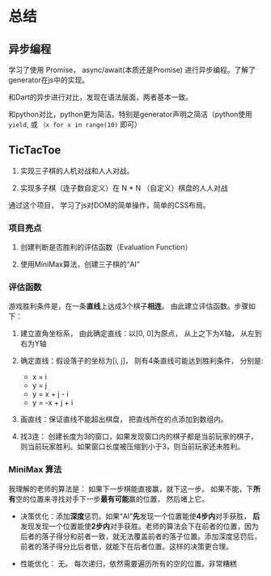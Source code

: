 # 总结

## 异步编程

学习了使用 Promise， async/await(本质还是Promise) 进行异步编程。了解了generator在js中的实现。

和Dart的异步进行对比，发现在语法层面，两者基本一致。

和python对比，python更为简洁。特别是generator声明之简洁（python使用`yield`, 或 `（x for x in range(10)` 即可）

## TicTacToe

1. 实现三子棋的人机对战和人人对战。

2. 实现多子棋（连子数自定义）在 N * N （自定义）棋盘的人人对战

通过这个项目， 学习了js对DOM的简单操作，简单的CSS布局。

### 项目亮点

1. 创建判断是否胜利的评估函数（Evaluation Function）

2. 使用MiniMax算法，创建三子棋的“AI”

### 评估函数

游戏胜利条件是，在一条**直线**上达成3个棋子**相连**。 由此建立评估函数。步骤如下：

1. 建立直角坐标系， 由此确定直线：以[0, 0]为原点， 从上之下为X轴， 从左到右为Y轴

2. 确定直线：假设落子的坐标为[i, j]， 则有4条直线可能达到胜利条件， 分别是:
    
    * x = i
    * y = j
    * y = x + j - i
    * y = -x + j + i

3. 画直线：保证直线不能超出棋盘， 把直线所在的点添加到数组内。

4. 找3连： 创建长度为3的窗口，如果发现窗口内的棋子都是当前玩家的棋子，则当前玩家胜利。如果窗口长度被压缩到小于3，则当前玩家还未胜利。

### MiniMax 算法

我理解的老师的算法是： 如果下一步棋能直接赢，就下这一步。 如果不能，下**所有**空的位置来寻找对手下一步**最有可能**赢的位置， 然后堵上它。

* 决策优化：添加**深度**惩罚。如果“AI”**先**发现一个位置能使**4步内**对手获胜， **后**发现发现一个位置能使**2步内**对手获胜。老师的算法会下在前者的位置，因为后者的落子得分和前者一致，就无法覆盖前者的落子位置。添加深度惩罚后，前者的落子得分比后者低，就能下在后者位置。这样的决策更合理。

* 性能优化： 无。 每次递归，依然需要遍历所有的空的位置。非常糟糕
